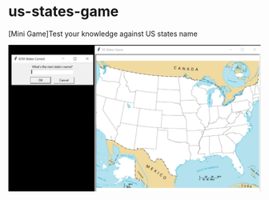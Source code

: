 # us-states-game
[Mini Game]Test your knowledge against US states name

![alt text](https://github.com/Phern17/us-states-game/blob/master/us-states-game-start/Image%20Gallery/game%20screen.jpg)
